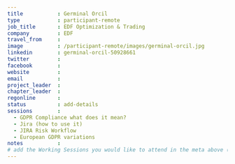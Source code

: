 ```yaml
---
title           : Germinal Orcil
type            : participant-remote
job_title       : EDF Optimization & Trading
company         : EDF
travel_from     :
image           : /participant-remote/images/germinal-orcil.jpg
linkedin        : germinal-orcil-50928661
twitter         :
facebook        :
website         :
email           :
project_leader  :
chapter_leader  :
regonline       :
status          : add-details
sessions        :
  - GDPR Compliance what does it mean?
  - Jira (how to use it)
  - JIRA Risk Workflow
  - European GDPR variations
notes           :
# add the Working Sessions you would like to attend in the meta above (use the session's title) e.g. sessions (one per line): -Security Playbooks Diagrams -Hackathon Daily Sessions
---
```

